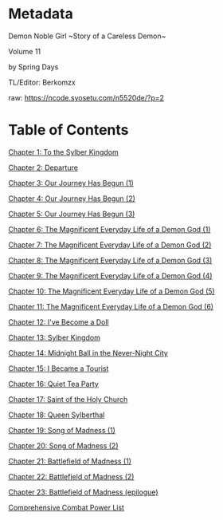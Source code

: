 # Metadata

Demon Noble Girl \~Story of a Careless Demon\~  

Volume 11

  
 by Spring Days 
  
  
 TL/Editor: Berkomzx 

raw: https://ncode.syosetu.com/n5520de/?p=2

# Table of Contents

[Chapter 1: To the Sylber Kingdom](./chapters/Section0001.md)

[Chapter 2: Departure](./chapters/Section0002.md)

[Chapter 3: Our Journey Has Begun (1)](./chapters/Section0003.md)

[Chapter 4: Our Journey Has Begun (2)](./chapters/Section0004.md)

[Chapter 5: Our Journey Has Begun (3)](./chapters/Section0005.md)

[Chapter 6: The Magnificent Everyday Life of a Demon God (1)](./chapters/Section0006.md)

[Chapter 7: The Magnificent Everyday Life of a Demon God (2)](./chapters/Section0007.md)

[Chapter 8: The Magnificent Everyday Life of a Demon God (3)](./chapters/Section0008.md)

[Chapter 9: The Magnificent Everyday Life of a Demon God (4)](./chapters/Section0009.md)

[Chapter 10: The Magnificent Everyday Life of a Demon God (5)](./chapters/Section0010.md)

[Chapter 11: The Magnificent Everyday Life of a Demon God (6)](./chapters/Section0011.md)

[Chapter 12: I've Become a Doll](./chapters/Section0012.md)

[Chapter 13: Sylber Kingdom](./chapters/Section0013.md)

[Chapter 14: Midnight Ball in the Never-Night City](./chapters/Section0014.md)

[Chapter 15: I Became a Tourist](./chapters/Section0015.md)

[Chapter 16: Quiet Tea Party](./chapters/Section0016.md)

[Chapter 17: Saint of the Holy Church](./chapters/Section0017.md)

[Chapter 18: Queen Sylberthal](./chapters/Section0018.md)

[Chapter 19: Song of Madness (1)](./chapters/Section0019.md)

[Chapter 20: Song of Madness (2)](./chapters/Section0020.md)

[Chapter 21: Battlefield of Madness (1)](./chapters/Section0021.md)

[Chapter 22: Battlefield of Madness (2)](./chapters/Section0022.md)

[Chapter 23: Battlefield of Madness (epilogue)](./chapters/Section0023.md)

[Comprehensive Combat Power List](./chapters/Section0024.md)
